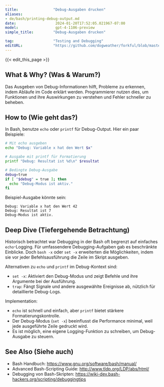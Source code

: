```yaml
---
title:                "Debug-Ausgaben drucken"
aliases:
- de/bash/printing-debug-output.md
date:                  2024-01-20T17:52:05.021967-07:00
model:                 gpt-4-1106-preview
simple_title:         "Debug-Ausgaben drucken"

tag:                  "Testing and Debugging"
editURL:              "https://github.com/dogweather/forkful/blob/master/content/de/bash/printing-debug-output.md"
---
```


{{< edit_this_page >}}

## What & Why? (Was & Warum?)
Das Ausgeben von Debug-Informationen hilft, Probleme zu erkennen, indem Abläufe im Code erklärt werden. Programmierer nutzen dies, um Funktionen und ihre Auswirkungen zu verstehen und Fehler schneller zu beheben.

## How to (Wie geht das?)
In Bash, benutze `echo` oder `printf` für Debug-Output. Hier ein paar Beispiele:

```Bash
# Mit echo ausgeben
echo "Debug: Variable x hat den Wert $x"

# Ausgabe mit printf für Formatierung
printf "Debug: Resultat ist %d\n" $resultat

# Bedingte Debug-Ausgabe
debug=true
if [ "$debug" = true ]; then
  echo "Debug-Modus ist aktiv."
fi
```
Beispiel-Ausgabe könnte sein:

```
Debug: Variable x hat den Wert 42
Debug: Resultat ist 7
Debug-Modus ist aktiv.
```

## Deep Dive (Tiefergehende Betrachtung)
Historisch betrachtet war Debugging in der Bash oft begrenzt auf einfaches `echo`-Logging. Für umfassendere Debugging-Aufgaben gab es beschränkte Einblicke. Doch `bash -x` oder `set -x` erweiterten die Möglichkeiten, indem sie vor jeder Befehlsausführung die Zeile im Skript ausgeben.

Alternativen zu `echo` und `printf` im Debug-Kontext sind:
- `set -x`: Aktiviert den Debug-Modus und zeigt Befehle und ihre Argumente bei der Ausführung.
- `trap`: Fängt Signale und andere ausgewählte Ereignisse ab, nützlich für detaillierte Debug-Logs.

Implementation:
- `echo` ist schnell und einfach, aber `printf` bietet stärkere Formatierungskontrolle.
- Der Debug-Modus (`set -x`) beeinflusst die Performance minimal, weil jede ausgeführte Zeile gedruckt wird.
- Es ist möglich, eine eigene Logging-Funktion zu schreiben, um Debug-Ausgabe zu steuern.

## See Also (Siehe auch)
- Bash Handbuch: https://www.gnu.org/software/bash/manual/
- Advanced Bash-Scripting Guide: http://www.tldp.org/LDP/abs/html/
- Debugging von Bash-Skripten: https://wiki-dev.bash-hackers.org/scripting/debuggingtips
